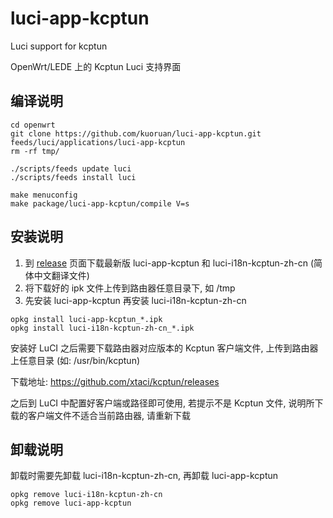 # luci-app-kcptun
Luci support for kcptun

OpenWrt/LEDE 上的 Kcptun Luci 支持界面

## 编译说明

```
cd openwrt
git clone https://github.com/kuoruan/luci-app-kcptun.git feeds/luci/applications/luci-app-kcptun
rm -rf tmp/

./scripts/feeds update luci
./scripts/feeds install luci

make menuconfig
make package/luci-app-kcptun/compile V=s
```

## 安装说明

1. 到 [release](https://github.com/kuoruan/luci-app-kcptun/releases) 页面下载最新版 luci-app-kcptun 和 luci-i18n-kcptun-zh-cn (简体中文翻译文件)
2. 将下载好的 ipk 文件上传到路由器任意目录下, 如 /tmp
3. 先安装 luci-app-kcptun 再安装 luci-i18n-kcptun-zh-cn

```
opkg install luci-app-kcptun_*.ipk
opkg install luci-i18n-kcptun-zh-cn_*.ipk
```

安装好 LuCI 之后需要下载路由器对应版本的 Kcptun 客户端文件, 上传到路由器上任意目录 (如: /usr/bin/kcptun)

下载地址: https://github.com/xtaci/kcptun/releases

之后到 LuCI 中配置好客户端或路径即可使用, 若提示不是 Kcptun 文件, 说明所下载的客户端文件不适合当前路由器, 请重新下载

## 卸载说明

卸载时需要先卸载 luci-i18n-kcptun-zh-cn, 再卸载 luci-app-kcptun

```
opkg remove luci-i18n-kcptun-zh-cn
opkg remove luci-app-kcptun
```
